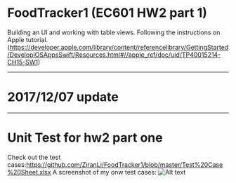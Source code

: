 # FoodTracker1 (EC601 HW2 part 1)
Building an UI and working with table views. Following the instructions on Apple tutorial.(https://developer.apple.com/library/content/referencelibrary/GettingStarted/DevelopiOSAppsSwift/Resources.html#//apple_ref/doc/uid/TP40015214-CH15-SW1)
****************
# 2017/12/07 update
****************
# Unit Test for hw2 part one
Check out the test cases:https://github.com/ZiranLi/FoodTracker1/blob/master/Test%20Case%20Sheet.xlsx
A screenshot of my onw test cases:
![Alt text](https://user-images.githubusercontent.com/31711525/33748404-5ab13446-db96-11e7-91b0-b8229b19b800.png)
